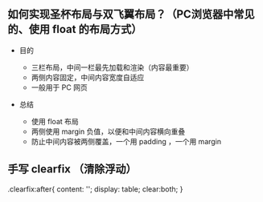 ## 如何实现圣杯布局与双飞翼布局？（PC浏览器中常见的、使用 float 的布局方式）

- 目的
    - 三栏布局，中间一栏最先加载和渲染（内容最重要）
    - 两侧内容固定，中间内容宽度自适应
    - 一般用于 PC 网页

- 总结
    - 使用 float 布局
    - 两侧使用 margin 负值，以便和中间内容横向重叠
    - 防止中间内容被两侧覆盖，一个用 padding ，一个用 margin

## 手写 clearfix （清除浮动）

.clearfix:after{
    content: '';
    display: table;
    clear:both;
}